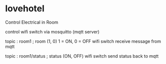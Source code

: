 # lovehotel
Control Electrical in Room


control wifi switch via mosquitto (mqtt server)


topic : room1 ; room (1, 0) 1 = ON, 0 = OFF wifi switch receive message from mqtt

topic : room1/status ; status (ON, OFF) wifi switch send status back to mqtt

